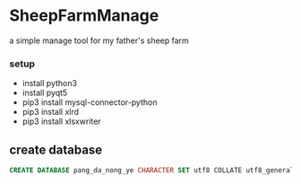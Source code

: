 # SheepFarmManage

a simple manage tool for my father's sheep farm

### setup

- install python3
- install pyqt5
- pip3 install mysql-connector-python
- pip3 install xlrd
- pip3 install xlsxwriter

## create database

```sql
CREATE DATABASE pang_da_nong_ye CHARACTER SET utf8 COLLATE utf8_general_ci;
```
